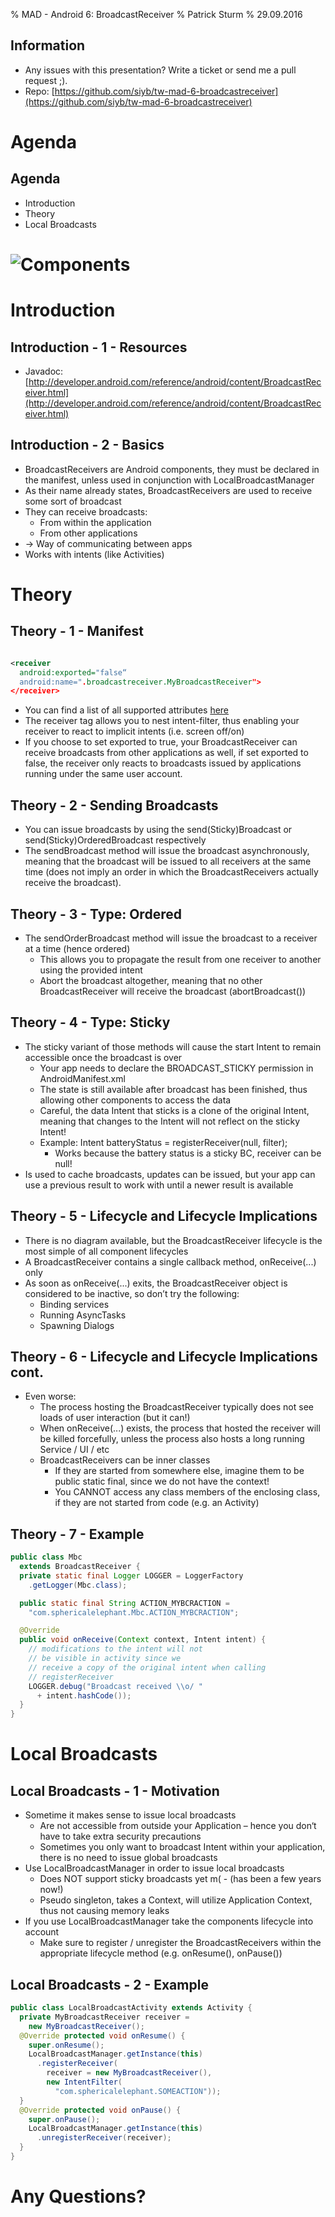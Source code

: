 % MAD - Android 6: BroadcastReceiver
% Patrick Sturm
% 29.09.2016

## Information

* Any issues with this presentation? Write a ticket or send me a pull request ;).
* Repo: [https://github.com/siyb/tw-mad-6-broadcastreceiver](https://github.com/siyb/tw-mad-6-broadcastreceiver)

# Agenda

## Agenda

* Introduction
* Theory
* Local Broadcasts

# ![Components](./component_broadcastreceiver.png)

# Introduction


## Introduction - 1 - Resources

* Javadoc: [http://developer.android.com/reference/android/content/BroadcastReceiver.html](http://developer.android.com/reference/android/content/BroadcastReceiver.html)

## Introduction - 2 - Basics

* BroadcastReceivers are Android components, they must be declared in the manifest, unless used in conjunction with LocalBroadcastManager
* As their name already states, BroadcastReceivers are used to receive some sort of broadcast
* They can receive broadcasts:
    * From within the application
    * From other applications
* -> Way of communicating between apps
* Works with intents (like Activities)

# Theory

## Theory - 1 - Manifest

```xml

<receiver
  android:exported="false“
  android:name=".broadcastreceiver.MyBroadcastReceiver">
</receiver>

```

* You can find a list of all supported attributes [here](https://developer.android.com/guide/topics/manifest/receiver-element.html)
* The receiver tag allows you to nest intent-filter, thus enabling your receiver to react to implicit intents (i.e. screen off/on)
* If you choose to set exported to true, your BroadcastReceiver can receive broadcasts from other applications as well, if set exported to false, the receiver only reacts to broadcasts issued by applications running under the same user account.

## Theory - 2 - Sending Broadcasts

* You can issue broadcasts by using the send(Sticky)Broadcast or send(Sticky)OrderedBroadcast respectively
* The sendBroadcast method will issue the broadcast asynchronously, meaning that the broadcast will be issued to all receivers at the same time (does not imply an order in which the BroadcastReceivers actually receive the broadcast).

## Theory - 3 - Type: Ordered

* The sendOrderBroadcast method will issue the broadcast to a receiver at a time (hence ordered)
  * This allows you to propagate the result from one receiver to another using the provided intent    
  * Abort the broadcast altogether, meaning that no other BroadcastReceiver will receive the broadcast (abortBroadcast())

## Theory - 4 - Type: Sticky

* The sticky variant of those methods will cause the start Intent to remain accessible once the broadcast is over
    * Your app needs to declare the BROADCAST_STICKY permission in AndroidManifest.xml
    * The state is still available after broadcast has been finished, thus allowing other components to access the data
    * Careful, the data Intent that sticks is a clone of the original Intent, meaning that changes to the Intent will not reflect on the sticky Intent!
    * Example: Intent batteryStatus = registerReceiver(null, filter);
        * Works because the battery status is a sticky BC, receiver can be null!
* Is used to cache broadcasts, updates can be issued, but your app can use a previous result to work with until a newer result is available

## Theory - 5 - Lifecycle and Lifecycle Implications

* There is no diagram available, but the BroadcastReceiver lifecycle is the most simple of all component lifecycles
* A BroadcastReceiver contains a single callback method, onReceive(...) only
* As soon as onReceive(...) exits, the BroadcastReceiver object is considered to be inactive, so don’t try the following:
    * Binding services
    * Running AsyncTasks
    * Spawning Dialogs

## Theory - 6 - Lifecycle and Lifecycle Implications cont.

* Even worse:
    * The process hosting the BroadcastReceiver typically does not see loads of user interaction (but it can!)
    * When onReceive(...) exists, the process that hosted the receiver will be killed forcefully, unless the process also hosts a long running Service / UI / etc
    * BroadcastReceivers can be inner classes
        * If they are started from somewhere else, imagine them to be public static final, since we do not have the context!
        * You CANNOT access any class members of the enclosing class, if they are not started from code (e.g. an Activity)

## Theory - 7 - Example

```java
public class Mbc 
  extends BroadcastReceiver { 
  private static final Logger LOGGER = LoggerFactory 
    .getLogger(Mbc.class); 

  public static final String ACTION_MYBCRACTION = 
    "com.sphericalelephant.Mbc.ACTION_MYBCRACTION"; 

  @Override 
  public void onReceive(Context context, Intent intent) { 
    // modifications to the intent will not
    // be visible in activity since we 
    // receive a copy of the original intent when calling
    // registerReceiver 
    LOGGER.debug("Broadcast received \\o/ "
      + intent.hashCode()); 
  } 
} 
```

# Local Broadcasts

## Local Broadcasts - 1 - Motivation

* Sometime it makes sense to issue local broadcasts
    * Are not accessible from outside your Application – hence you don‘t have to take extra security precautions 
    * Sometimes you only want to broadcast Intent within your application, there is no need to issue global broadcasts
* Use LocalBroadcastManager in order to issue local broadcasts
    * Does NOT support sticky broadcasts yet m( - (has been a few years now!)
    * Pseudo singleton, takes a Context, will utilize Application Context, thus not causing memory leaks
* If you use LocalBroadcastManager take the components lifecycle into account
    * Make sure to register / unregister the BroadcastReceivers within the appropriate lifecycle method (e.g. onResume(), onPause())

## Local Broadcasts - 2 - Example

```java
public class LocalBroadcastActivity extends Activity { 
  private MyBroadcastReceiver receiver = 
    new MyBroadcastReceiver(); 
  @Override protected void onResume() { 
    super.onResume(); 
    LocalBroadcastManager.getInstance(this)
      .registerReceiver(
        receiver = new MyBroadcastReceiver(), 
        new IntentFilter(
          "com.sphericalelephant.SOMEACTION")); 
  } 
  @Override protected void onPause() { 
    super.onPause(); 
    LocalBroadcastManager.getInstance(this)
      .unregisterReceiver(receiver); 
  } 
}
```

# Any Questions?